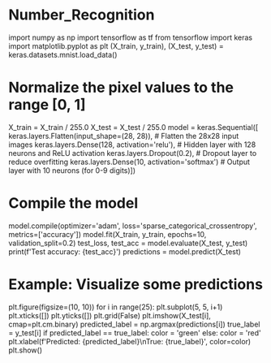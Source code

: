 # Number_Recognition
import numpy as np
import tensorflow as tf
from tensorflow import keras
import matplotlib.pyplot as plt
(X_train, y_train), (X_test, y_test) = keras.datasets.mnist.load_data()

# Normalize the pixel values to the range [0, 1]
X_train = X_train / 255.0
X_test = X_test / 255.0
model = keras.Sequential([
    keras.layers.Flatten(input_shape=(28, 28)),  # Flatten the 28x28 input images
    keras.layers.Dense(128, activation='relu'),  # Hidden layer with 128 neurons and ReLU activation
    keras.layers.Dropout(0.2),                  # Dropout layer to reduce overfitting
    keras.layers.Dense(10, activation='softmax') # Output layer with 10 neurons (for 0-9 digits)])
    
# Compile the model
model.compile(optimizer='adam',
              loss='sparse_categorical_crossentropy',
              metrics=['accuracy'])
              model.fit(X_train, y_train, epochs=10, validation_split=0.2)
              test_loss, test_acc = model.evaluate(X_test, y_test)
print(f'Test accuracy: {test_acc}')
predictions = model.predict(X_test)

# Example: Visualize some predictions
plt.figure(figsize=(10, 10))
for i in range(25):
    plt.subplot(5, 5, i+1)
    plt.xticks([])
    plt.yticks([])
    plt.grid(False)
    plt.imshow(X_test[i], cmap=plt.cm.binary)
    predicted_label = np.argmax(predictions[i])
    true_label = y_test[i]
    if predicted_label == true_label:
        color = 'green'
    else:
        color = 'red'
    plt.xlabel(f'Predicted: {predicted_label}\nTrue: {true_label}', color=color)
plt.show()







